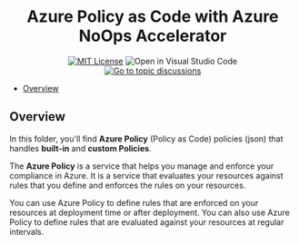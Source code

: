 <!-- markdownlint-configure-file { "MD004": { "style": "consistent" } } -->
<!-- markdownlint-disable MD033 -->
<p align="center">
  <h1 align="center">Azure Policy as Code with Azure NoOps Accelerator</h1>
  <p align="center">
    <a href="LICENSE"><img src="https://img.shields.io/badge/license-MIT-orange.svg" alt="MIT License"></a>
    <img src="https://img.shields.io/badge/Open%20in-VSCode-1f425f.svg" alt="Open in Visual Studio Code"></a></br>
    <a href="https://github.com/gettek/terraform-azurerm-policy-as-code/discussions"><img src="https://img.shields.io/badge/topic-discussions-yellowgreen.svg" alt="Go to topic discussions"></a>
  </p>
</p>
<!-- markdownlint-enable MD033 -->

- [Overview](#overview)

## Overview

In this folder, you'll find **Azure Policy** (Policy as Code) policies (json) that handles **built-in** and **custom Policies**.

The **Azure Policy** is a service that helps you manage and enforce your compliance in Azure. It is a service that evaluates your resources against rules that you define and enforces the rules on your resources.

You can use Azure Policy to define rules that are enforced on your resources at deployment time or after deployment. You can also use Azure Policy to define rules that are evaluated against your resources at regular intervals. 